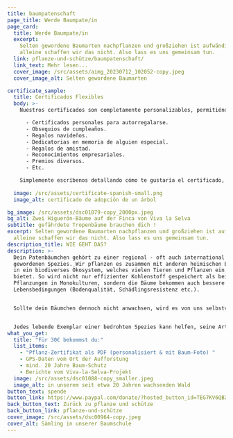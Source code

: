 ```yaml
---
title: baumpatenschaft
page_title: Werde Baumpate/in
page_card:
  title: Werde Baumpate/in
  excerpt:
    Selten gewordene Baumarten nachpflanzen und großziehen ist aufwändig -
    alleine schaffen wir das nicht. Also lass es uns gemeinsam tun.
  link: pflanze-und-schütze/baumpatenschaft/
  link_text: Mehr lesen...
  cover_image: /src/assets/aimg_20230712_102052-copy.jpeg
  cover_image_alt: Selten gewordene Baumarten

certificate_sample:
  title: Certificados Flexibles
  body: >-
    Nuestros certificados son completamente personalizables, permitiéndote adaptarlos a cualquier ocasión o intención. Algunos ejemplos incluyen:

      - Certificados personales para autorregalarse.
      - Obsequios de cumpleaños.
      - Regalos navideños.
      - Dedicatorias en memoria de alguien especial.
      - Regalos de amistad.
      - Reconocimientos empresariales.
      - Premios diversos.
      - Etc.

    Simplemente escríbenos detallando cómo te gustaría el certificado, y nos esforzaremos al máximo por adaptarlo a tus preferencias. ¡Estamos aquí para crear una experiencia personalizada para ti!
  
  image: /src/assets/certificate-spanish-small.png
  image_alt: certificado de adopción de un árbol

bg_image: /src/assets/dsc01079-copy_2000px.jpeg
bg_alt: Zwei Higuerón-Bäume auf der Finca von Viva la Selva
subtitle: gefährdete Tropenbäume brauchen dich !
excerpt: Selten gewordene Baumarten nachpflanzen und großziehen ist aufwändig -
  alleine schaffen wir das nicht. Also lass es uns gemeinsam tun.
description_title: WIE GEHT DAS?
description: >-
  Dein Patenbäumchen gehört zu einer regional - oft auch international - selten
  gewordenen Spezies. Wir pflanzen es zusammen mit anderen heimischen Baumarten
  in ein biodiverses Ökosystem, welches vielen Tieren und Pflanzen ein Zuhause
  bietet. So wird nicht nur effizienter Kohlenstoff gespeichert als bei
  Pflanzungen in Monokulturen, sondern die Bäume bekommen auch bessere
  Lebensbedingungen (Bodenqualität, Schädlingsresistenz etc.). 


  Sollte dein Bäumchen dennoch nicht anwachsen, wird es von uns selbstverständlich nachgepflanzt. Wir schützen diese Bäume mindestens 20 Jahre lang. 


  Jedes lebende Exemplar einer bedrohten Spezies kann helfen, seine Art für die Region und ihr tropisches Ökosystem zu erhalten.
what_you_get:
  title: "Für 30€ bekommst du:"
  list_items:
    - "Pflanz-Zertifikat als PDF (personalisiert & mit Baum-Foto) "
    - GPS-Daten vom Ort der Aufforstung
    - mind. 20 Jahre Baum-Schutz
    - Berichte vom Viva-la-Selva-Projekt
  image: /src/assets/dsc01088-copy_smaller.jpeg
  image_alt: in unserem seit etwa 20 Jahren wachsenden Wald
button_text: spende
button_link: https://www.paypal.com/donate/?hosted_button_id=TEG7KV6QBZ9DQ
back_button_text: Zurück zu pflanze und schütze
back_button_link: pflanze-und-schütze
cover_image: /src/assets/dsc00964-copy.jpeg
cover_alt: Sämling in unserer Baumschule
---
```

